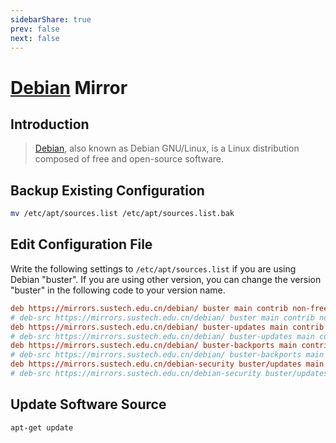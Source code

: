 ```yaml
---
sidebarShare: true
prev: false
next: false
---
```


# [Debian](/debian/) Mirror

## Introduction

> [Debian](https://en.wikipedia.org/wiki/Debian), also known as Debian GNU/Linux, is a Linux distribution composed of free and open-source software.

## Backup Existing Configuration

``` sh
mv /etc/apt/sources.list /etc/apt/sources.list.bak
```

## Edit Configuration File

Write the following settings to `/etc/apt/sources.list` if you are using Debian "buster". If you are using other version, you can change the version "buster" in the following code to your version name.

``` toml
deb https://mirrors.sustech.edu.cn/debian/ buster main contrib non-free
# deb-src https://mirrors.sustech.edu.cn/debian/ buster main contrib non-free
deb https://mirrors.sustech.edu.cn/debian/ buster-updates main contrib non-free
# deb-src https://mirrors.sustech.edu.cn/debian/ buster-updates main contrib non-free
deb https://mirrors.sustech.edu.cn/debian/ buster-backports main contrib non-free
# deb-src https://mirrors.sustech.edu.cn/debian/ buster-backports main contrib non-free
deb https://mirrors.sustech.edu.cn/debian-security buster/updates main contrib non-free
# deb-src https://mirrors.sustech.edu.cn/debian-security buster/updates main contrib non-free
```

## Update Software Source

``` sh
apt-get update
```
